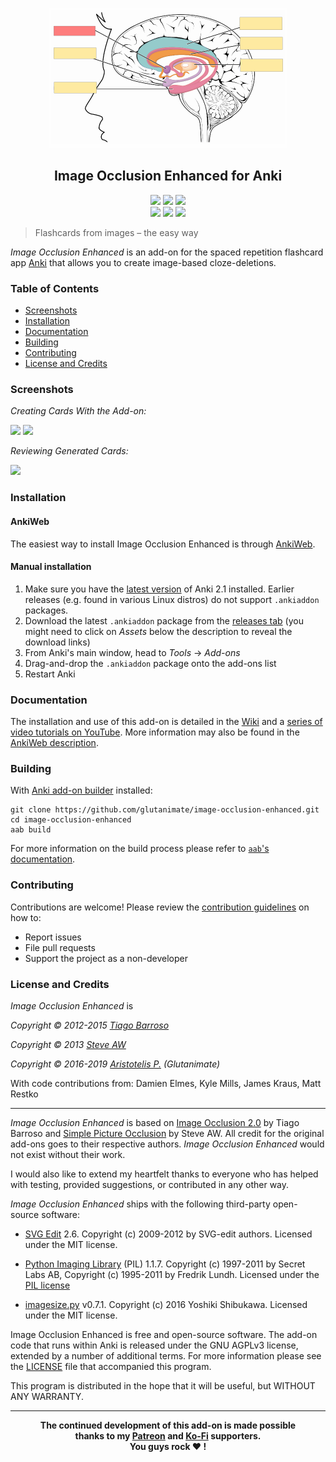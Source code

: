 <p align="center"><img src="screenshots/logo.png" width=381 height=224></p>

<h2 align="center">Image Occlusion Enhanced for Anki</h2>

<p align="center">
<a title="Latest (pre-)release" href="https://github.com/glutanimate/image-occlusion-enhanced/releases"><img src ="https://img.shields.io/github/release-pre/glutanimate/image-occlusion-enhanced.svg?colorB=brightgreen"></a>
<a title="License: GNU AGPLv3" href="https://github.com/glutanimate/image-occlusion-enhanced/blob/master/LICENSE"><img  src="https://img.shields.io/badge/license-GNU AGPLv3-green.svg"></a>
<a title="Rate on AnkiWeb" href="https://ankiweb.net/shared/info/1374772155"><img src="https://glutanimate.com/logos/ankiweb-rate.svg"></a>
<br>
<a title="Buy me a coffee :)" href="https://ko-fi.com/X8X0L4YV"><img src="https://img.shields.io/badge/ko--fi-contribute-%23579ebd.svg"></a>
<a title="Support me on Patreon :D" href="https://www.patreon.com/bePatron?u=7522179"><img src="https://img.shields.io/badge/patreon-support-%23f96854.svg"></a>
<a title="Follow me on Twitter" href="https://twitter.com/intent/user?screen_name=glutanimate"><img src="https://img.shields.io/twitter/follow/glutanimate.svg"></a>
</p>

> Flashcards from images – the easy way

*Image Occlusion Enhanced* is an add-on for the spaced repetition flashcard app [Anki](https://apps.ankiweb.net/) that allows you to create image-based cloze-deletions.

### Table of Contents <!-- omit in toc -->

<!-- MarkdownTOC levels="1,2,3" -->

- [Screenshots](#screenshots)
- [Installation](#installation)
- [Documentation](#documentation)
- [Building](#building)
- [Contributing](#contributing)
- [License and Credits](#license-and-credits)

<!-- /MarkdownTOC -->

### Screenshots

*Creating Cards With the Add-on:*

<img src="screenshots/screenshot-io-editor-1.png">
<img src="screenshots/screenshot-io-editor-2.png">

*Reviewing Generated Cards:*

<img src="screenshots/screenshot-io-reviewer.png">

### Installation

#### AnkiWeb <!-- omit in toc -->

The easiest way to install Image Occlusion Enhanced is through [AnkiWeb](https://ankiweb.net/shared/info/1374772155).

#### Manual installation <!-- omit in toc -->

1. Make sure you have the [latest version](https://apps.ankiweb.net/#download) of Anki 2.1 installed. Earlier releases (e.g. found in various Linux distros) do not support `.ankiaddon` packages.
2. Download the latest `.ankiaddon` package from the [releases tab](https://github.com/glutanimate/image-occlusion-enhanced/releases) (you might need to click on *Assets* below the description to reveal the download links)
3. From Anki's main window, head to *Tools* → *Add-ons*
4. Drag-and-drop the `.ankiaddon` package onto the add-ons list
5. Restart Anki

### Documentation

The installation and use of this add-on is detailed in the [Wiki](https://github.com/Glutanimate/image-occlusion-enhanced/wiki) and a [series of video tutorials on YouTube](https://www.youtube.com/playlist?list=PL3MozITKTz5YFHDGB19ypxcYfJ1ITk_6o). More information may also be found in the [AnkiWeb description](docs/description.md).

### Building

With [Anki add-on builder](https://github.com/glutanimate/anki-addon-builder/) installed:

    git clone https://github.com/glutanimate/image-occlusion-enhanced.git
    cd image-occlusion-enhanced
    aab build

For more information on the build process please refer to [`aab`'s documentation](https://github.com/glutanimate/anki-addon-builder/#usage).

### Contributing

Contributions are welcome! Please review the [contribution guidelines](./CONTRIBUTING.md) on how to:

- Report issues
- File pull requests
- Support the project as a non-developer

### License and Credits

*Image Occlusion Enhanced* is

*Copyright © 2012-2015 [Tiago Barroso](https://github.com/tmbb)*

*Copyright © 2013 [Steve AW](https://github.com/steveaw)*

*Copyright © 2016-2019 [Aristotelis P.](https://glutanimate.com/) (Glutanimate)*

With code contributions from: Damien Elmes, Kyle Mills, James Kraus, Matt Restko

-----

*Image Occlusion Enhanced* is based on [Image Occlusion 2.0](https://github.com/tmbb/image-occlusion-2) by Tiago Barroso and [Simple Picture Occlusion](https://github.com/steveaw/anki_addons) by Steve AW. All credit for the original add-ons goes to their respective authors. *Image Occlusion Enhanced* would not exist without their work.

I would also like to extend my heartfelt thanks to everyone who has helped with testing, provided suggestions, or contributed in any other way.

*Image Occlusion Enhanced* ships with the following third-party open-source software:

- [SVG Edit](https://github.com/SVG-Edit/svgedit) 2.6. Copyright (c) 2009-2012 by SVG-edit authors. Licensed under the MIT license.

- [Python Imaging Library](http://www.pythonware.com/products/pil/) (PIL) 1.1.7. Copyright (c) 1997-2011 by Secret Labs AB, Copyright (c) 1995-2011 by Fredrik Lundh. Licensed under the [PIL license](http://www.pythonware.com/products/pil/license.htm)

- [imagesize.py](https://github.com/shibukawa/imagesize_py) v0.7.1. Copyright (c) 2016 Yoshiki Shibukawa. Licensed under the MIT license.

Image Occlusion Enhanced is free and open-source software. The add-on code that runs within Anki is released under the GNU AGPLv3 license, extended by a number of additional terms. For more information please see the [LICENSE](https://github.com/glutanimate/image-occlusion-enhanced/blob/master/LICENSE) file that accompanied this program.

This program is distributed in the hope that it will be useful, but WITHOUT ANY WARRANTY.

----
<b>
<div align="center">The continued development of this add-on is made possible <br>thanks to my <a href="https://www.patreon.com/glutanimate">Patreon</a> and <a href="https://ko-fi.com/X8X0L4YV">Ko-Fi</a> supporters.
<br>You guys rock ❤️ !</div>
</b>